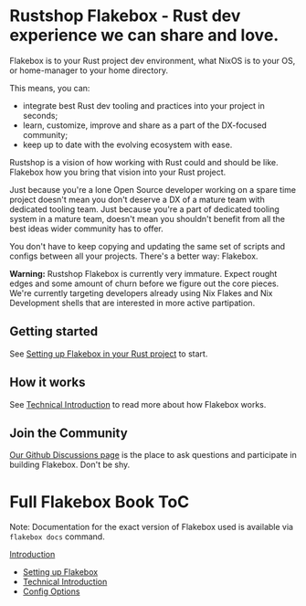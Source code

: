 <!-- WARNING: THIS FILE IS AUTO-GENERATED. EDIT ./docs/README.md instead -->

# Rustshop Flakebox - Rust dev experience we can share and love.

Flakebox is to your Rust project dev environment, what NixOS is to your OS, or
home-manager to your home directory.

This means, you can:

* integrate best Rust dev tooling and practices into your project in seconds;
* learn, customize, improve and share as a part of the DX-focused community;
* keep up to date with the evolving ecosystem with ease.

Rustshop is a vision of how working with Rust could and should be like.
Flakebox how you bring that vision into your Rust project.

Just because you're a lone Open Source developer working on a spare
time project doesn't mean you don't deserve a DX of a mature team
with dedicated tooling team. Just because you're a part of dedicated
tooling system in a mature team, doesn't mean you shouldn't benefit
from all the best ideas wider community has to offer.

You don't have to keep copying and updating the same set of
scripts and configs between all your projects. There's a better way: Flakebox.

**Warning:** Rustshop Flakebox is currently very immature. Expect
rought edges and some amount of churn before we figure out the
core pieces. We're currently targeting developers already using
Nix Flakes and Nix Development shells that are interested in
more active partipation.


## Getting started

See [Setting up Flakebox in your Rust project](./docs/getting-started.md)
to start.


## How it works

See [Technical Introduction](./docs/technical-details.md) to read more about
how Flakebox works.


## Join the Community

[Our Github Discussions page](https://github.com/rustshop/flakebox/discussions) is the
place to ask questions and participate in building Flakebox. Don't be shy.
# Full Flakebox Book ToC

Note: Documentation for the exact version of Flakebox used is available via `flakebox docs` command.

[Introduction](./docs/README.md)

- [Setting up Flakebox](./docs/getting-started.md)
- [Technical Introduction](./docs/technical-details.md) 
- [Config Options](./docs/nixos-options.md)

<!-- WARNING: THIS FILE IS AUTO-GENERATED. EDIT ./docs/README.md instead -->